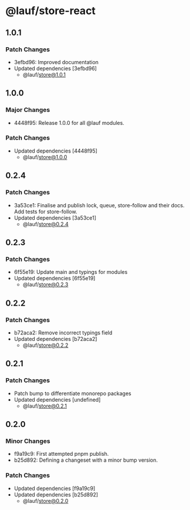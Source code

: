 # @lauf/store-react

## 1.0.1

### Patch Changes

- 3efbd96: Improved documentation
- Updated dependencies [3efbd96]
  - @lauf/store@1.0.1

## 1.0.0

### Major Changes

- 4448f95: Release 1.0.0 for all @lauf modules.

### Patch Changes

- Updated dependencies [4448f95]
  - @lauf/store@1.0.0

## 0.2.4

### Patch Changes

- 3a53ce1: Finalise and publish lock, queue, store-follow and their docs. Add tests for store-follow.
- Updated dependencies [3a53ce1]
  - @lauf/store@0.2.4

## 0.2.3

### Patch Changes

- 6f55e19: Update main and typings for modules
- Updated dependencies [6f55e19]
  - @lauf/store@0.2.3

## 0.2.2

### Patch Changes

- b72aca2: Remove incorrect typings field
- Updated dependencies [b72aca2]
  - @lauf/store@0.2.2

## 0.2.1

### Patch Changes

- Patch bump to differentiate monorepo packages
- Updated dependencies [undefined]
  - @lauf/store@0.2.1

## 0.2.0

### Minor Changes

- f9a19c9: First attempted pnpm publish.
- b25d892: Defining a changeset with a minor bump version.

### Patch Changes

- Updated dependencies [f9a19c9]
- Updated dependencies [b25d892]
  - @lauf/store@0.2.0
